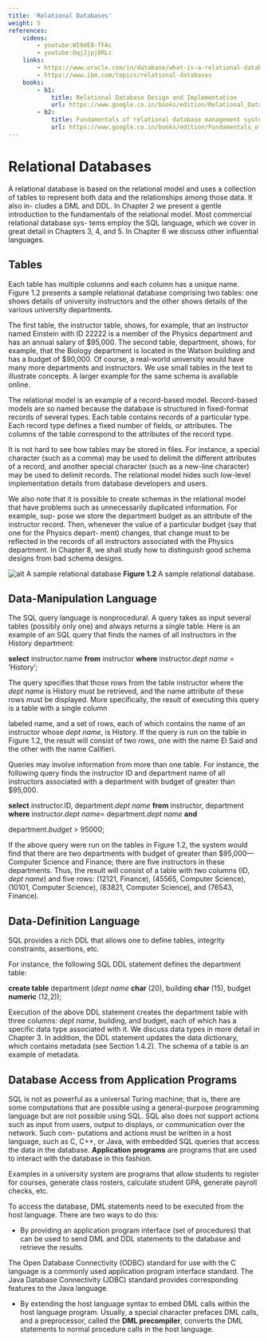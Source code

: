 ```yaml
---
title: 'Relational Databases'
weight: 5
references:
    videos:
        - youtube:WI9dE8-TFAc
        - youtube:OqjJjpjDRLc
    links:
        - https://www.oracle.com/in/database/what-is-a-relational-database/#:~:text=A%20relational%20database%20is%20a,of%20representing%20data%20in%20tables.
        - https://www.ibm.com/topics/relational-databases
    books:
        - b1:
            title: Relational Database Design and Implementation
            url: https://www.google.co.in/books/edition/Relational_Database_Design_and_Implement/yQgfCgAAQBAJ?hl=en&gbpv=0
        - b2:
            title: Fundamentals of relational database management systems 
            url: https://www.google.co.in/books/edition/Fundamentals_of_Relational_Database_Mana/MQNtCQAAQBAJ?hl=en&gbpv=0
---
```


# Relational Databases

A relational database is based on the relational model and uses a collection of tables to represent both data and the relationships among those data. It also in- cludes a DML and DDL. In Chapter 2 we present a gentle introduction to the fundamentals of the relational model. Most commercial relational database sys- tems employ the SQL language, which we cover in great detail in Chapters 3, 4, and 5. In Chapter 6 we discuss other influential languages.

## Tables

Each table has multiple columns and each column has a unique name. Figure 1.2 presents a sample relational database comprising two tables: one shows details of university instructors and the other shows details of the various university departments.

The first table, the instructor table, shows, for example, that an instructor named Einstein with ID 22222 is a member of the Physics department and has an annual salary of $95,000. The second table, department, shows, for example, that the Biology department is located in the Watson building and has a budget of $90,000. Of course, a real-world university would have many more departments and instructors. We use small tables in the text to illustrate concepts. A larger example for the same schema is available online.

The relational model is an example of a record-based model. Record-based models are so named because the database is structured in fixed-format records of several types. Each table contains records of a particular type. Each record type defines a fixed number of fields, or attributes. The columns of the table correspond to the attributes of the record type.

It is not hard to see how tables may be stored in files. For instance, a special character (such as a comma) may be used to delimit the different attributes of a record, and another special character (such as a new-line character) may be used to delimit records. The relational model hides such low-level implementation details from database developers and users.

We also note that it is possible to create schemas in the relational model that have problems such as unnecessarily duplicated information. For example, sup- pose we store the department budget as an attribute of the instructor record. Then, whenever the value of a particular budget (say that one for the Physics depart- ment) changes, that change must to be reflected in the records of all instructors associated with the Physics department. In Chapter 8, we shall study how to distinguish good schema designs from bad schema designs.

![alt A sample relational database](sample.png)
**Figure 1.2** A sample relational database.

## Data-Manipulation Language

The SQL query language is nonprocedural. A query takes as input several tables (possibly only one) and always returns a single table. Here is an example of an SQL query that finds the names of all instructors in the History department:

**select** instructor.name **from** instructor **where** instructor._dept name_ = ’History’;

The query specifies that those rows from the table instructor where the _dept name_ is History must be retrieved, and the name attribute of these rows must be displayed. More specifically, the result of executing this query is a table with a single column  

labeled name, and a set of rows, each of which contains the name of an instructor whose _dept name_, is History. If the query is run on the table in Figure 1.2, the result will consist of two rows, one with the name El Said and the other with the name Califieri.

Queries may involve information from more than one table. For instance, the following query finds the instructor ID and department name of all instructors associated with a department with budget of greater than $95,000.

**select** instructor.ID, department._dept name_ **from** instructor, department **where** instructor._dept name_\= department._dept name_ **and**

department._budget >_ 95000;

If the above query were run on the tables in Figure 1.2, the system would find that there are two departments with budget of greater than $95,000—Computer Science and Finance; there are five instructors in these departments. Thus, the result will consist of a table with two columns (ID, _dept name_) and five rows: (12121, Finance), (45565, Computer Science), (10101, Computer Science), (83821, Computer Science), and (76543, Finance).

## Data-Definition Language

SQL provides a rich DDL that allows one to define tables, integrity constraints, assertions, etc.

For instance, the following SQL DDL statement defines the department table:

**create table** department (_dept name_ **char** (20), building **char** (15), budget **numeric** (12,2));

Execution of the above DDL statement creates the department table with three columns: _dept name_, building, and budget, each of which has a specific data type associated with it. We discuss data types in more detail in Chapter 3. In addition, the DDL statement updates the data dictionary, which contains metadata (see Section 1.4.2). The schema of a table is an example of metadata.

## Database Access from Application Programs

SQL is not as powerful as a universal Turing machine; that is, there are some computations that are possible using a general-purpose programming language but are not possible using SQL. SQL also does not support actions such as input from users, output to displays, or communication over the network. Such com- putations and actions must be written in a host language, such as C, C++, or Java, with embedded SQL queries that access the data in the database. **Application programs** are programs that are used to interact with the database in this fashion.  

Examples in a university system are programs that allow students to register for courses, generate class rosters, calculate student GPA, generate payroll checks, etc.

To access the database, DML statements need to be executed from the host language. There are two ways to do this:

- By providing an application program interface (set of procedures) that can be used to send DML and DDL statements to the database and retrieve the results.

The Open Database Connectivity (ODBC) standard for use with the C language is a commonly used application program interface standard. The Java Database Connectivity (JDBC) standard provides corresponding features to the Java language.

- By extending the host language syntax to embed DML calls within the host language program. Usually, a special character prefaces DML calls, and a preprocessor, called the **DML precompiler**, converts the DML statements to normal procedure calls in the host language.

